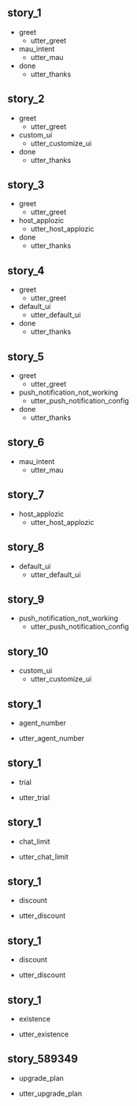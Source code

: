 ## story_1
* greet 
  - utter_greet
* mau_intent
  - utter_mau
* done
  - utter_thanks

## story_2
* greet
  - utter_greet
* custom_ui
  - utter_customize_ui
* done
  - utter_thanks

## story_3
* greet
  - utter_greet
* host_applozic
  - utter_host_applozic
* done
  - utter_thanks

## story_4
* greet
  - utter_greet
* default_ui
  - utter_default_ui
* done
  - utter_thanks

## story_5
* greet
  - utter_greet
* push_notification_not_working
  - utter_push_notification_config
* done
  - utter_thanks

## story_6
* mau_intent
  - utter_mau

## story_7
* host_applozic
  - utter_host_applozic

## story_8
* default_ui
  - utter_default_ui

## story_9
* push_notification_not_working
  - utter_push_notification_config

## story_10
* custom_ui
  - utter_customize_ui

## story_1
* agent_number
 - utter_agent_number

## story_1
* trial
 - utter_trial

## story_1
* chat_limit
 - utter_chat_limit

## story_1
* discount
 - utter_discount

## story_1
* discount
 - utter_discount

## story_1
* existence
 - utter_existence

## story_589349
* upgrade_plan
 - utter_upgrade_plan